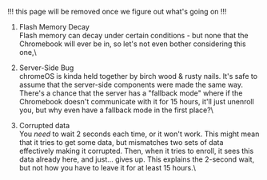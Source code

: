!!! this page will be removed once we figure out what's going on !!!

1. Flash Memory Decay\
Flash memory can decay under certain conditions - but none that the Chromebook will ever be in, so let's not even bother considering this one,\

2. Server-Side Bug\
chromeOS is kinda held together by birch wood & rusty nails. It's safe to assume that the server-side components were made the same way. There's a chance that the server has a "fallback mode" where if the Chromebook doesn't communicate with it for 15 hours, it'll just unenroll you, but why even have a fallback mode in the first place?\

4. Corrupted data\
You *need* to wait 2 seconds each time, or it won't work. This might mean that it tries to get some data, but mismatches two sets of data effectively making it corrupted. Then, when it tries to enroll, it sees this data already here, and just... gives up. This explains the 2-second wait, but not how you have to leave it for at least 15 hours.\
